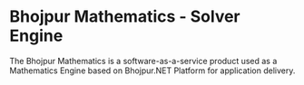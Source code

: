 # Bhojpur Mathematics - Solver Engine
The Bhojpur Mathematics is a software-as-a-service product used as a Mathematics Engine based on Bhojpur.NET Platform for application delivery.
